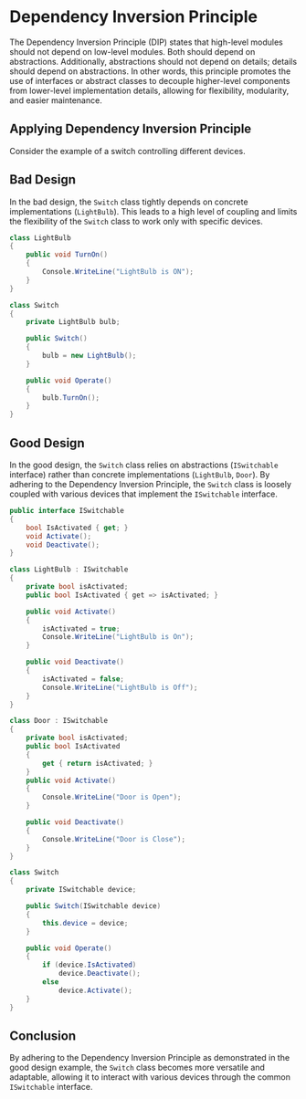 # Dependency Inversion Principle

The Dependency Inversion Principle (DIP) states that high-level modules should not depend on low-level modules. Both should depend on abstractions. Additionally, abstractions should not depend on details; details should depend on abstractions. In other words, this principle promotes the use of interfaces or abstract classes to decouple higher-level components from lower-level implementation details, allowing for flexibility, modularity, and easier maintenance.

## Applying Dependency Inversion Principle
Consider the example of a switch controlling different devices.

## Bad Design

In the bad design, the `Switch` class tightly depends on concrete implementations (`LightBulb`). This leads to a high level of coupling and limits the flexibility of the `Switch` class to work only with specific devices.

```C#
class LightBulb
{
    public void TurnOn()
    {
        Console.WriteLine("LightBulb is ON");
    }
}

class Switch
{
    private LightBulb bulb;

    public Switch()
    {
        bulb = new LightBulb();
    }

    public void Operate()
    {
        bulb.TurnOn();
    }
}

```

## Good Design

In the good design, the `Switch` class relies on abstractions (`ISwitchable` interface) rather than concrete implementations (`LightBulb`, `Door`). By adhering to the Dependency Inversion Principle, the `Switch` class is loosely coupled with various devices that implement the `ISwitchable` interface.


```C#
public interface ISwitchable
{
    bool IsActivated { get; }
    void Activate();
    void Deactivate();
}

class LightBulb : ISwitchable
{
    private bool isActivated;
    public bool IsActivated { get => isActivated; }

    public void Activate()
    {
        isActivated = true;
        Console.WriteLine("LightBulb is On");
    }

    public void Deactivate()
    {
        isActivated = false;
        Console.WriteLine("LightBulb is Off");
    }
}

class Door : ISwitchable
{
    private bool isActivated;
    public bool IsActivated
    {
        get { return isActivated; }
    }
    public void Activate()
    {
        Console.WriteLine("Door is Open");
    }

    public void Deactivate()
    {
        Console.WriteLine("Door is Close");
    }
}

class Switch
{
    private ISwitchable device;

    public Switch(ISwitchable device)
    {
        this.device = device;
    }

    public void Operate()
    {
        if (device.IsActivated)
            device.Deactivate();
        else
            device.Activate();
    }
}

```

## Conclusion

By adhering to the Dependency Inversion Principle as demonstrated in the good design example, the `Switch` class becomes more versatile and adaptable, allowing it to interact with various devices through the common `ISwitchable` interface.
